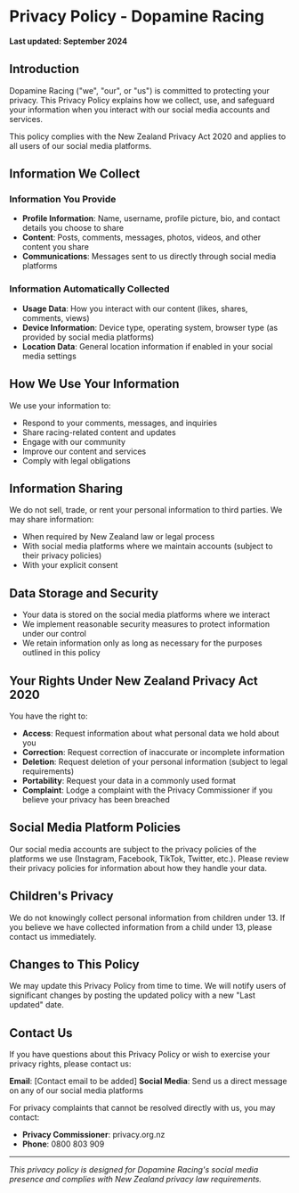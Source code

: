 # Privacy Policy - Dopamine Racing

**Last updated: September 2024**

## Introduction

Dopamine Racing ("we", "our", or "us") is committed to protecting your privacy. This Privacy Policy explains how we collect, use, and safeguard your information when you interact with our social media accounts and services.

This policy complies with the New Zealand Privacy Act 2020 and applies to all users of our social media platforms.

## Information We Collect

### Information You Provide
- **Profile Information**: Name, username, profile picture, bio, and contact details you choose to share
- **Content**: Posts, comments, messages, photos, videos, and other content you share
- **Communications**: Messages sent to us directly through social media platforms

### Information Automatically Collected
- **Usage Data**: How you interact with our content (likes, shares, comments, views)
- **Device Information**: Device type, operating system, browser type (as provided by social media platforms)
- **Location Data**: General location information if enabled in your social media settings

## How We Use Your Information

We use your information to:
- Respond to your comments, messages, and inquiries
- Share racing-related content and updates
- Engage with our community
- Improve our content and services
- Comply with legal obligations

## Information Sharing

We do not sell, trade, or rent your personal information to third parties. We may share information:
- When required by New Zealand law or legal process
- With social media platforms where we maintain accounts (subject to their privacy policies)
- With your explicit consent

## Data Storage and Security

- Your data is stored on the social media platforms where we interact
- We implement reasonable security measures to protect information under our control
- We retain information only as long as necessary for the purposes outlined in this policy

## Your Rights Under New Zealand Privacy Act 2020

You have the right to:
- **Access**: Request information about what personal data we hold about you
- **Correction**: Request correction of inaccurate or incomplete information
- **Deletion**: Request deletion of your personal information (subject to legal requirements)
- **Portability**: Request your data in a commonly used format
- **Complaint**: Lodge a complaint with the Privacy Commissioner if you believe your privacy has been breached

## Social Media Platform Policies

Our social media accounts are subject to the privacy policies of the platforms we use (Instagram, Facebook, TikTok, Twitter, etc.). Please review their privacy policies for information about how they handle your data.

## Children's Privacy

We do not knowingly collect personal information from children under 13. If you believe we have collected information from a child under 13, please contact us immediately.

## Changes to This Policy

We may update this Privacy Policy from time to time. We will notify users of significant changes by posting the updated policy with a new "Last updated" date.

## Contact Us

If you have questions about this Privacy Policy or wish to exercise your privacy rights, please contact us:

**Email**: [Contact email to be added]
**Social Media**: Send us a direct message on any of our social media platforms

For privacy complaints that cannot be resolved directly with us, you may contact:
- **Privacy Commissioner**: privacy.org.nz
- **Phone**: 0800 803 909

---

*This privacy policy is designed for Dopamine Racing's social media presence and complies with New Zealand privacy law requirements.*